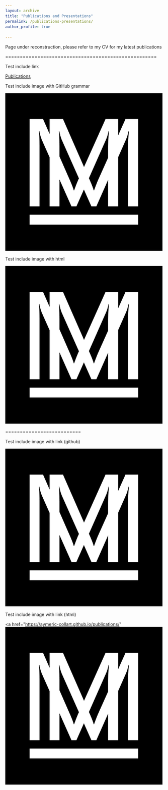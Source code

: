 ```yaml
---
layout: archive
title: "Publications and Presentations"
permalink: /publications-presentations/
author_profile: true

---
```


Page under reconstruction, please refer to my CV for my latest publications



====================================================

Test include link

[Publications](https://aymeric-collart.github.io/publications/)
 
Test include image with GitHub grammar

![Image new new description](/images/site-logo.png)

Test include image with html
 
<img src="/images/site-logo.png" alt="Image new description">


==========================

Test include image with link (github)

[![Image new new description](/images/site-logo.png)](https://aymeric-collart.github.io/publications/)

Test include image with link (html)

<a href="https://aymeric-collart.github.io/publications/"
   <img src="/images/site-logo.png" alt="Image new description">
</a>

